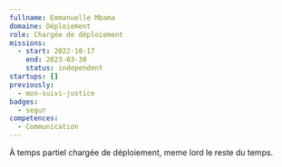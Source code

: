 ```yaml
---
fullname: Emmanuelle Mbama
domaine: Déploiement
role: Chargée de déploiement
missions:
  - start: 2022-10-17
    end: 2023-03-30
    status: independent
startups: []
previously:
  - mon-suivi-justice
badges:
  - segur
competences:
  - Communication
---
```

À temps partiel chargée de déploiement, meme lord le reste du temps.
